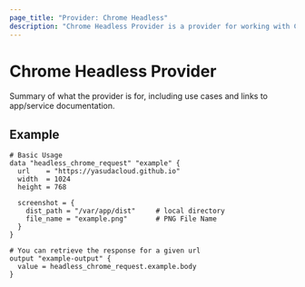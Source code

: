 ```yaml
---
page_title: "Provider: Chrome Headless"
description: "Chrome Headless Provider is a provider for working with Chrome on Terraform"
---
```


# Chrome Headless Provider

Summary of what the provider is for, including use cases and links to
app/service documentation.

## Example

```hcl
# Basic Usage
data "headless_chrome_request" "example" {
  url    = "https://yasudacloud.github.io"
  width  = 1024
  height = 768

  screenshot = {
    dist_path = "/var/app/dist"     # local directory
    file_name = "example.png"       # PNG File Name
  }
}

# You can retrieve the response for a given url
output "example-output" {
  value = headless_chrome_request.example.body
}
```

